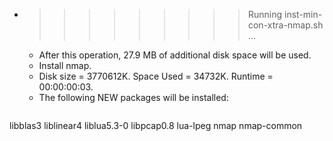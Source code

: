 * >>>>>>>>> Running inst-min-con-xtra-nmap.sh ...
  * After this operation, 27.9 MB of additional disk space will be used.
  * Install nmap.
  * Disk size = 3770612K. Space Used = 34732K. Runtime = 00:00:00:03.
  * The following NEW packages will be installed:
  ```bash
libblas3 liblinear4 liblua5.3-0 libpcap0.8 lua-lpeg
nmap nmap-common
  ```
